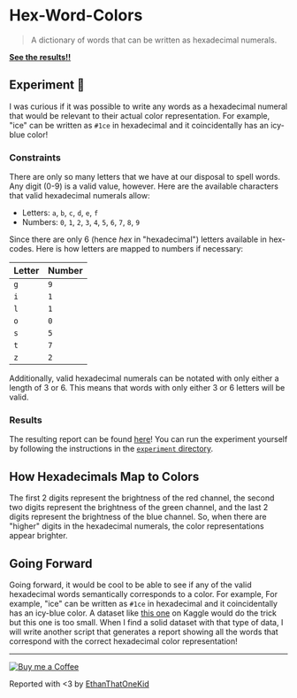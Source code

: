 # Hex-Word-Colors

> A dictionary of words that can be written as hexadecimal numerals.

[**See the results!!**](experiment/reports/1601355040120.report.md)

## Experiment 🧪

I was curious if it was possible to write any words as a hexadecimal numeral that would be relevant to their actual color representation. For example, "ice" can be written as `#1ce` in hexadecimal and it coincidentally has an icy-blue color!

### Constraints

There are only so many letters that we have at our disposal to spell words.
Any digit (0-9) is a valid value, however.
Here are the available characters that valid hexadecimal numerals allow:

- Letters: `a`, `b`, `c`, `d`, `e`, `f`
- Numbers: `0`, `1`, `2`, `3`, `4`, `5`, `6`, `7`, `8`, `9`

Since there are only 6 (hence _hex_ in "hexadecimal") letters available in hex-codes.
Here is how letters are mapped to numbers if necessary:

| Letter | Number |
| ------ | ------ |
| `g`    | `9`    |
| `i`    | `1`    |
| `l`    | `1`    |
| `o`    | `0`    |
| `s`    | `5`    |
| `t`    | `7`    |
| `z`    | `2`    |

Additionally, valid hexadecimal numerals can be notated with only either a length of 3 or 6. This means that words with only either 3 or 6 letters will be valid.

### Results

The resulting report can be found [here](experiment/reports)!
You can run the experiment yourself by following the instructions in the [`experiment` directory](experiment).

## How Hexadecimals Map to Colors

The first 2 digits represent the brightness of the red channel, the second two digits represent the brightness of the green channel, and the last 2 digits represent the brightness of the blue channel.
So, when there are "higher" digits in the hexadecimal numerals, the color representations appear brighter.

## Going Forward

Going forward, it would be cool to be able to see if any of the valid hexadecimal words semantically corresponds to a color.
For example, For example, "ice" can be written as `#1ce` in hexadecimal and it coincidentally has an icy-blue color.
A dataset like [this one](https://www.kaggle.com/rtatman/color-terms-dataset) on Kaggle would do the trick but this one is too small.
When I find a solid dataset with that type of data, I will write another script that generates a report showing all the words that correspond with the correct hexadecimal color representation!

---

[![Buy me a Coffee](https://img.shields.io/badge/buy%20me%20a-coffee-%23FF813F)][bmac]

Reported with <3 by [EthanThatOneKid][creator_site]

[creator_site]: http://ethandavidson.com/
[bmac]: http://buymeacoff.ee/etok
